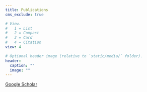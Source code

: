 ```yaml
---
title: Publications
cms_exclude: true

# View.
#   1 = List
#   2 = Compact
#   3 = Card
#   4 = Citation
view: 4

# Optional header image (relative to `static/media/` folder).
header:
  caption: ""
  image: ""
---
```


[Google Scholar](https://scholar.google.com/citations?hl=en&user=5Ax8m6sAAAAJ&view_op=list_works&sortby=pubdate)
